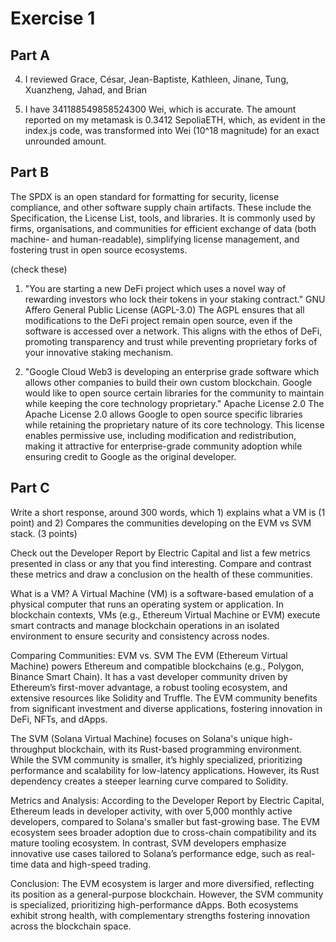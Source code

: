 # Exercise 1

## Part A
4. I reviewed Grace, César, Jean-Baptiste, Kathleen, Jinane, Tung, Xuanzheng, Jahad, and Brian

5. I have 341188549858524300 Wei, which is accurate. The amount reported on my metamask is 0.3412 SepoliaETH, which, as evident in the index.js code, was transformed into Wei (10^18 magnitude) for an exact unrounded amount.

## Part B
The SPDX is an open standard for formatting for security, license compliance, and other software supply chain artifacts. These include the Specification, the License List, tools, and libraries. It is commonly used by firms, organisations, and communities for efficient exchange of data (both machine- and human-readable), simplifying license management, and fostering trust in open source ecosystems.

(check these)
1. "You are starting a new DeFi project which uses a novel way of rewarding investors who lock their tokens in your staking contract." GNU Affero General Public License (AGPL-3.0)
The AGPL ensures that all modifications to the DeFi project remain open source, even if the software is accessed over a network. This aligns with the ethos of DeFi, promoting transparency and trust while preventing proprietary forks of your innovative staking mechanism.

2. "Google Cloud Web3 is developing an enterprise grade software which allows other companies to build their own custom blockchain. Google would like to open source certain libraries for the community to maintain while keeping the core technology proprietary." Apache License 2.0
The Apache License 2.0 allows Google to open source specific libraries while retaining the proprietary nature of its core technology. This license enables permissive use, including modification and redistribution, making it attractive for enterprise-grade community adoption while ensuring credit to Google as the original developer.

## Part C

Write a short response, around 300 words, which 1) explains what a VM is (1 point) and 2) Compares the communities developing on the EVM vs SVM stack. (3 points)

Check out the Developer Report by Electric Capital and list a few metrics presented in class or any that you find interesting. Compare and contrast these metrics and draw a conclusion on the health of these communities.

What is a VM?
A Virtual Machine (VM) is a software-based emulation of a physical computer that runs an operating system or application. In blockchain contexts, VMs (e.g., Ethereum Virtual Machine or EVM) execute smart contracts and manage blockchain operations in an isolated environment to ensure security and consistency across nodes.

Comparing Communities: EVM vs. SVM
The EVM (Ethereum Virtual Machine) powers Ethereum and compatible blockchains (e.g., Polygon, Binance Smart Chain). It has a vast developer community driven by Ethereum’s first-mover advantage, a robust tooling ecosystem, and extensive resources like Solidity and Truffle. The EVM community benefits from significant investment and diverse applications, fostering innovation in DeFi, NFTs, and dApps.

The SVM (Solana Virtual Machine) focuses on Solana's unique high-throughput blockchain, with its Rust-based programming environment. While the SVM community is smaller, it’s highly specialized, prioritizing performance and scalability for low-latency applications. However, its Rust dependency creates a steeper learning curve compared to Solidity.

Metrics and Analysis: According to the Developer Report by Electric Capital, Ethereum leads in developer activity, with over 5,000 monthly active developers, compared to Solana's smaller but fast-growing base. The EVM ecosystem sees broader adoption due to cross-chain compatibility and its mature tooling ecosystem. In contrast, SVM developers emphasize innovative use cases tailored to Solana’s performance edge, such as real-time data and high-speed trading.

Conclusion: The EVM ecosystem is larger and more diversified, reflecting its position as a general-purpose blockchain. However, the SVM community is specialized, prioritizing high-performance dApps. Both ecosystems exhibit strong health, with complementary strengths fostering innovation across the blockchain space.
